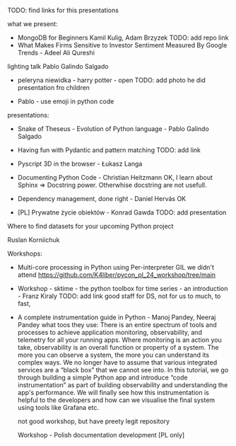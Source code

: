 TODO: find links for this presentations

what we present:
* MongoDB for Beginners Kamil Kulig, Adam Brzyzek
  TODO: add repo link
* What Makes Firms Sensitive to Investor Sentiment Measured By Google Trends - Adeel Ali Qureshi

  
lighting talk Pablo Galindo Salgado
* peleryna niewidka - harry potter - open 
  TODO: add photo
  he did presentation fro children

* Pablo - use emoji in python code

presentations:
 
* Snake of Theseus - Evolution of Python language - Pablo Galindo Salgado
  
* Having fun with Pydantic and pattern matching
  TODO: add link
  
* Pyscript 3D in the browser - Łukasz Langa


* Documenting Python Code - Christian Heitzmann
  OK, I learn about Sphinx => Docstring power. Otherwhise docstring are not usefull.

* Dependency management, done right - Daniel Hervás
  OK
  
* [PL] Prywatne życie obiektów - Konrad Gawda
  TODO: add presentation

Where to find datasets for your upcoming Python project

Ruslan Korniichuk

Workshops:

* Multi-core processing in Python using Per-interpreter GIL
  we didn't attend
    https://github.com/K4liber/pycon_pl_24_workshop/tree/main

* Workshop - sktime - the python toolbox for time series - an introduction - Franz Kiraly
  TODO: add link 
  good staff for DS, not for us
  to much, to fast,

* A complete instrumentation guide in Python -  Manoj Pandey, Neeraj Pandey
  what toos they use: There is an entire spectrum of tools and processes to achieve application monitoring, observability, and telemetry for all your running apps. Where monitoring is an action you take, observability is an overall function or property of a system. The more you can observe a system, the more you can understand its complex ways. We no longer have to assume that various integrated services are a “black box” that we cannot see into. In this tutorial, we go through building a simple Python app and introduce “code instrumentation” as part of building observability and understanding the app's performance. We will finally see how this instrumentation is helpful to the developers and how can we visualise the final system using tools like Grafana etc.

  not good workshop, but have preety legit repository

  Workshop - Polish documentation development [PL only]
